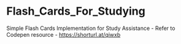 # Flash_Cards_For_Studying
Simple Flash Cards Implementation for Study Assistance - Refer to Codepen resource - https://shorturl.at/qiwxb
